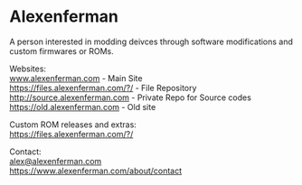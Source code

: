 # Alexenferman
A person interested in modding deivces through software modifications and custom firmwares or ROMs.

Websites:<br>
www.alexenferman.com - Main Site<br>
https://files.alexenferman.com/?/ - File Repository<br>
http://source.alexenferman.com - Private Repo for Source codes<br>
https://old.alexenferman.com - Old site<br>

Custom ROM releases and extras:<br>
https://files.alexenferman.com/?/

Contact:<br>
alex@alexenferman.com<br>
https://www.alexenferman.com/about/contact
